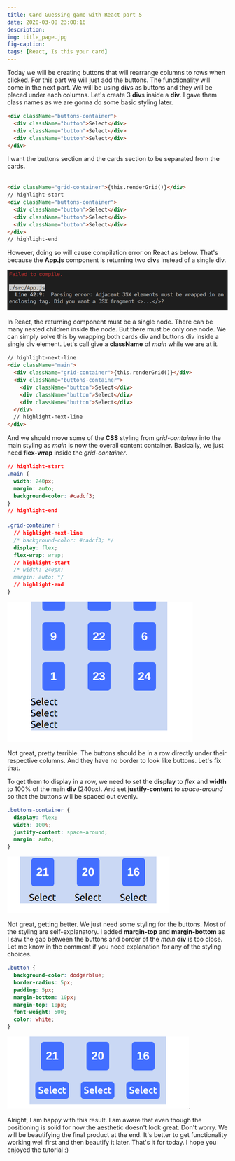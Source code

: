 ```yaml
---
title: Card Guessing game with React part 5
date: 2020-03-08 23:00:16
description:
img: title_page.jpg
fig-caption:
tags: [React, Is this your card]
---
```


Today we will be creating buttons that will rearrange columns to rows when clicked. For this part we will just add the buttons. The functionality will come in the next part.
We will be using **div**s as buttons and they will be placed under each columns. Let's create 3 **div**s inside a **div**. I gave them class names as we are gonna do some basic styling later.

```html
<div className="buttons-container">
  <div className="button">Select</div>
  <div className="button">Select</div>
  <div className="button">Select</div>
</div>
```

I want the buttons section and the cards section to be separated from the cards.

```html

<div className="grid-container">{this.renderGrid()}</div>
// highlight-start
<div className="buttons-container">
  <div className="button">Select</div>
  <div className="button">Select</div>
  <div className="button">Select</div>
</div>
// highlight-end
```

However, doing so will cause compilation error on React as below. That's because the **App.js** component is returning two **div**s instead of a single div.

![Div Wrapper Error](./div_wrapper_error.png)

In React, the returning component must be a single node. There can be many nested children inside the node. But there must be only one node. We can simply solve this by wrapping both cards div and buttons div inside a single div element. Let's call give a **className** of _main_ while we are at it.

```html
// highlight-next-line
<div className="main">
  <div className="grid-container">{this.renderGrid()}</div>
  <div className="buttons-container">
    <div className="button">Select</div>
    <div className="button">Select</div>
    <div className="button">Select</div>
  </div>
  // highlight-next-line
</div>
```

And we should move some of the **CSS** styling from _grid-container_ into the main styling as _main_ is now the overall content container. Basically, we just need **flex-wrap** inside the _grid-container_.

```css
// highlight-start
.main {
  width: 240px;
  margin: auto;
  background-color: #cadcf3;
}
// highlight-end

.grid-container {
  // highlight-next-line
  /* background-color: #cadcf3; */
  display: flex;
  flex-wrap: wrap;
  // highlight-start
  /* width: 240px;
  margin: auto; */
  // highlight-end
}
```

![Misplaced selects](misplaced_select.png)

Not great, pretty terrible. The buttons should be in a row directly under their respective columns. And they have no border to look like buttons. Let's fix that.

To get them to display in a row, we need to set the **display** to _flex_ and **width** to 100% of the main **div** (240px). And set **justify-content** to _space-around_ so that the buttons will be spaced out evenly.

```css
.buttons-container {
  display: flex;
  width: 100%;
  justify-content: space-around;
  margin: auto;
}
```

![Select in a row](./select_in_a_row.png)

Not great, getting better. We just need some styling for the buttons. Most of the styling are self-explanatory. I added **margin-top** and **margin-bottom** as I saw the gap between the buttons and border of the _main_ **div** is too close. Let me know in the comment if you need explanation for any of the styling choices.

```css
.button {
  background-color: dodgerblue;
  border-radius: 5px;
  padding: 5px;
  margin-bottom: 10px;
  margin-top: 10px;
  font-weight: 500;
  color: white;
}
```

![Final buttons](./final_buttons.png).

Alright, I am happy with this result. I am aware that even though the positioning is solid for now the aesthetic doesn't look great. Don't worry. We will be beautifying the final product at the end. It's better to get functionality working well first and then beautify it later. That's it for today. I hope you enjoyed the tutorial :)
